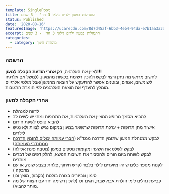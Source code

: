 ```yaml
---
template: SinglePost
title: התנהלות במעון ילדים גילאי 3 חד' - 3 שנים
status: Published
date: '2020-08-16'
featuredImage: 'https://ucarecdn.com/8d7d45af-6bb3-4eb4-94da-e7b1aa3a3ae3/'
excerpt: התנהלות במעון ילדים גילאי 3 חד' - 3 שנים
categories:
  - category: מוסדות חינוך
---
```

### הרשמה

לציין את האלרגיה, **רק אחרי הודעת הקבלה למעון!!!**\
לחשוב מראש מה ניתן ורצוי לבקש ולהכין רשימת בקשות מהמעון.  (למשל אם אלרגיה לשומשום, אגוזים, ובוטנים אפשר להתעקש על הוצאה מהמעון)אצל מולטי אלרגיים מומלץ לתעדף את הוצאת האלרגנים לפי חומרת התגובות.

### אחרי הקבלה למעון

* לדווח למנהלת
* להביא מסמך מרופא המציין את האלרגיות, את התרופות ומתי יש לשים לב 
* להביא טופס לשעת חירום
* אישור מתן תרופות + ערכת תרופות שתשאר במעון במקום נגיש לצוות ולא נגיש לילדים
* לבקש ממנהלת המעון שתזמין הדרכה ממד"א ([חברי עמותה יכולים להזמין הדרכה ממתנדבי העמותה](/contact))
* לבקש לשלט את השער ומקומות נוספים במעון (מטבח פינת אכילה)
* לבקש לשוחח ביום הורים ולהסביר את חשיבות הנושא, לחלק דפים של דברים מותרים
* לקנות מספר כלים שיהיו מיועדים לילד בלבד (קרש חיתוך, צלחת בצבע שונה, או עם מדבקה )
* סימון אביזרים בצורה בולטת (בקבוק, מוצץ וכו)
* קביעת נהלים לימי הולדת אבא שבת, חגים וכו (להכין רשימה יחד עם הצוות של מה מותר להביא).
